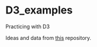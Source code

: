 # D3_examples

Practicing with D3

Ideas and data from [this](https://github.com/curran/screencasts/tree/gh-pages/introToD3/examples) repository.
